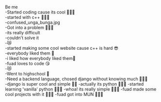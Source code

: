 Be me <br>
-Started coding cause its cool 🤦🏽‍♂️<br>
-started with c++ 🤦🏽‍♂️<br>
-confused_unga_bunga.jpg<br>
-Got into a problem 🙍🏽‍♂️<br>
-its really difficult<br> 
-couldn't solve it<br>
-😿<br>
-started making some cool website cause c++ is hard 😎<br>
-everybody liked them 🥰<br>
-i liked how everybody liked them🤩<br>
-fuad loves to code 😘<br>
-😻<br>
-Went to highschool 🏫<br>
-Need a backend language, chosed django without knowing much 🤦🏽‍♂️<br>
-django is super cool and simple 👌🏽
-actually its python 🙆🏽‍♀️
-started learning 'vanilla' python 👩🏽‍💻
-whoa! its really simple 🙆🏽‍♀️
-fuad made some cool projects with it 🤹🏽‍♀️
-fuad got into MUN 👨🏽‍🎓
